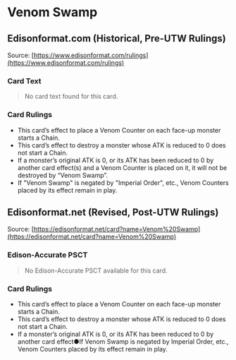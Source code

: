 # Venom Swamp

## Edisonformat.com (Historical, Pre-UTW Rulings)

Source: [https://www.edisonformat.com/rulings](https://www.edisonformat.com/rulings)

### Card Text

> No card text found for this card.

### Card Rulings

*   This card’s effect to place a Venom Counter on each face-up monster starts a Chain.
*   This card’s effect to destroy a monster whose ATK is reduced to 0 does not start a Chain.
*   If a monster’s original ATK is 0, or its ATK has been reduced to 0 by another card effect(s) and a Venom Counter is placed on it, it will not be destroyed by “Venom Swamp”.
*   If "Venom Swamp" is negated by "Imperial Order", etc., Venom Counters placed by its effect remain in play.

## Edisonformat.net (Revised, Post-UTW Rulings)

Source: [https://edisonformat.net/card?name=Venom%20Swamp](https://edisonformat.net/card?name=Venom%20Swamp)

### Edison-Accurate PSCT

> No Edison-Accurate PSCT available for this card.

### Card Rulings

*   This card’s effect to place a Venom Counter on each face-up monster starts a Chain.
*   This card’s effect to destroy a monster whose ATK is reduced to 0 does not start a Chain.
*   If a monster’s original ATK is 0, or its ATK has been reduced to 0 by another card effect●If Venom Swamp is negated by Imperial Order, etc., Venom Counters placed by its effect remain in play.
            